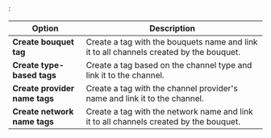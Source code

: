 :

Option                         | Description
-------------------------------|------------
**Create bouquet tag**         | Create a tag with the bouquets name and link it to all channels created by the bouquet.
**Create type-based tags**     | Create a tag based on the channel type and link it to the channel.
**Create provider name tags**  | Create a tag with the channel provider's name and link it to the channel.
**Create network name tags**   | Create a tag with the network name and link it to all channels created by the bouquet.
